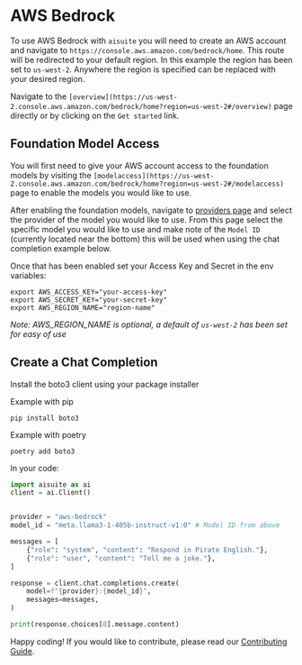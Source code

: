 # AWS Bedrock

To use AWS Bedrock with `aisuite` you will need to create an AWS account and
navigate to `https://console.aws.amazon.com/bedrock/home`. This route
will be redirected to your default region. In this example the region has been set to
`us-west-2`. Anywhere the region is specified can be replaced with your desired region.

Navigate to the `[overview](https://us-west-2.console.aws.amazon.com/bedrock/home?region=us-west-2#/overview)` page
directly or by clicking on the `Get started` link.

## Foundation Model Access

You will first need to give your AWS account access to the foundation models by
visiting the `[modelaccess](https://us-west-2.console.aws.amazon.com/bedrock/home?region=us-west-2#/modelaccess)`
page to enable the models you would like to use. 

After enabling the foundation models, navigate to [providers page](https://us-west-2.console.aws.amazon.com/bedrock/home?region=us-west-2#/providers) 
and select the provider of the model you would like to use. From this page select the specific model you would like to use and 
make note of the `Model ID` (currently located near the bottom) this will be used when using the chat completion example below.

Once that has been enabled set your Access Key and Secret in the env variables:

```shell
export AWS_ACCESS_KEY="your-access-key"
export AWS_SECRET_KEY="your-secret-key"
export AWS_REGION_NAME="region-name" 
```
*Note: AWS_REGION_NAME is optional, a default of `us-west-2` has been set for easy of use*

## Create a Chat Completion

Install the boto3 client using your package installer

Example with pip
```shell
pip install boto3
```

Example with poetry
```shell
poetry add boto3
```

In your code:
```python
import aisuite as ai
client = ai.Client()


provider = "aws-bedrock"
model_id = "meta.llama3-1-405b-instruct-v1:0" # Model ID from above

messages = [
    {"role": "system", "content": "Respond in Pirate English."},
    {"role": "user", "content": "Tell me a joke."},
]

response = client.chat.completions.create(
    model=f"{provider}:{model_id}",
    messages=messages,
)

print(response.choices[0].message.content)
```

Happy coding! If you would like to contribute, please read our [Contributing Guide](CONTRIBUTING.md).





